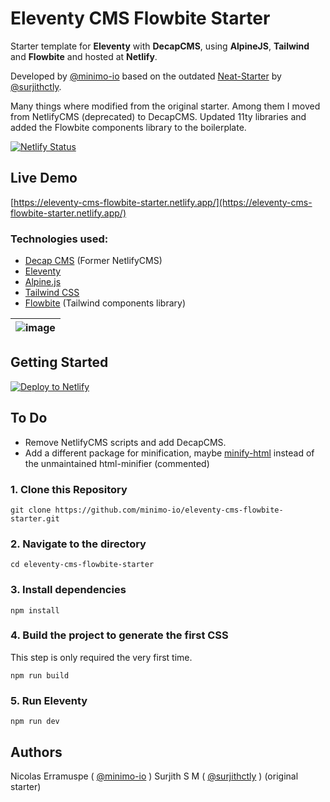 # Eleventy CMS Flowbite Starter

Starter template for **Eleventy** with **DecapCMS**, using **AlpineJS**, **Tailwind** and **Flowbite** and hosted at **Netlify**.

Developed by [@minimo-io](https://minimo.io) based on the outdated [Neat-Starter](https://github.com/surjithctly/neat-starter) by [@surjithctly](https://surjithctly.in/).

Many things where modified from the original starter. Among them I moved from NetlifyCMS (deprecated) to DecapCMS. Updated 11ty libraries and added the Flowbite components library to the boilerplate.

[![Netlify Status](https://api.netlify.com/api/v1/badges/b13a125f-5801-4744-b481-50ba5bd5cdd0/deploy-status)](https://app.netlify.com/sites/eleventy-cms-flowbite-starter/deploys)

## Live Demo

[https://eleventy-cms-flowbite-starter.netlify.app/](https://eleventy-cms-flowbite-starter.netlify.app/)

### Technologies used:

-   [Decap CMS](https://decapcms.org/) (Former NetlifyCMS)
-   [Eleventy](https://www.11ty.dev/)
-   [Alpine.js](https://github.com/alpinejs/alpine)
-   [Tailwind CSS](https://tailwindcss.com/)
-   [Flowbite](https://tailwindcss.com/) (Tailwind components library)

| ![image](https://camo.githubusercontent.com/4f434f6d00f84af0f3a4f270c0f29cf3a41c84d0e05ae77a0ac144a6a85317bf/68747470733a2f2f692e696d6775722e636f6d2f544a4d424c36672e706e67) |
| ---------------------------------------------------------------------------------------------------------------------------------------------------------------------------- |

## Getting Started

<a href="https://app.netlify.com/start/deploy?repository=https://github.com/minimo-io/eleventy-cms-flowbite-starter&amp;stack=cms"><img src="https://www.netlify.com/img/deploy/button.svg" alt="Deploy to Netlify" /></a>

## To Do

-   Remove NetlifyCMS scripts and add DecapCMS.
-   Add a different package for minification, maybe [minify-html](https://www.npmjs.com/package/@minify-html/) instead of the unmaintained html-minifier (commented)

### 1\. Clone this Repository

```
git clone https://github.com/minimo-io/eleventy-cms-flowbite-starter.git
```

### 2\. Navigate to the directory

```
cd eleventy-cms-flowbite-starter
```

### 3\. Install dependencies

```
npm install
```

### 4\. Build the project to generate the first CSS

This step is only required the very first time.

```
npm run build
```

### 5\. Run Eleventy

```
npm run dev
```

## Authors

Nicolas Erramuspe ( [@minimo-io](https://minimo.io) )
Surjith S M ( [@surjithctly](https://surjithctly.in/) ) (original starter)
